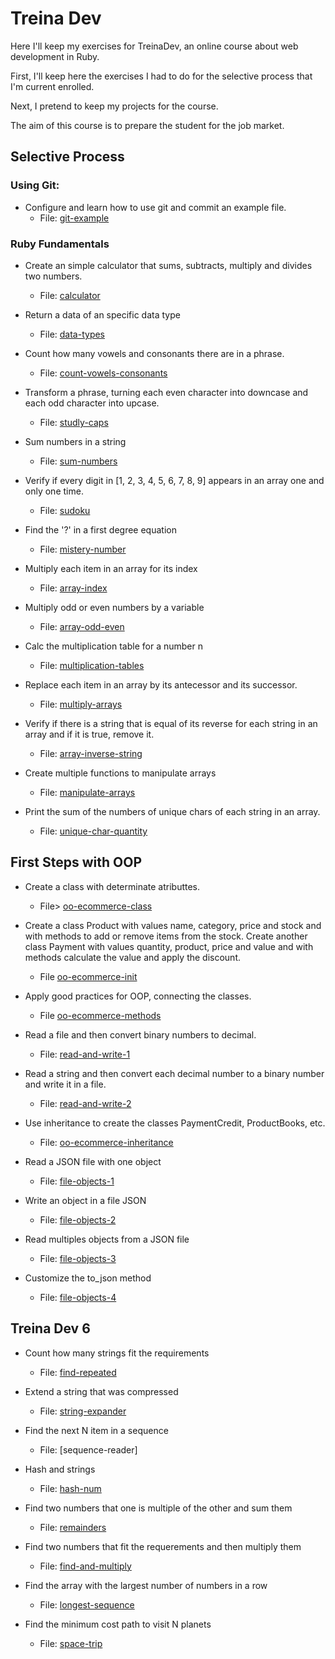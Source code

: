 # Treina Dev

Here I'll keep my exercises for TreinaDev, an online course about web development in Ruby.

First, I'll keep here the exercises I had to do for the selective process that I'm current enrolled.

Next, I pretend to keep my projects for the course.

The aim of this course is to prepare the student for the job market.

## Selective Process

### **Using Git**:  
* Configure and learn how to use git and commit an example file.
    * File: [git-example](git-example)

### **Ruby Fundamentals**
* Create an simple calculator that sums, subtracts, multiply and divides two numbers.
    * File: [calculator](calculator)

* Return a data of an specific data type
    * File: [data-types](data-types)

* Count how many vowels and consonants there are in a phrase.
    * File: [count-vowels-consonants](count-vowels-consonants)

* Transform a phrase, turning each even character into downcase and each odd character into upcase.
    * File: [studly-caps](studly-caps)

* Sum numbers in a string
    * File: [sum-numbers](sum-numbers)

* Verify if every digit in [1, 2, 3, 4, 5, 6, 7, 8, 9] appears in an array one and only one time.
    * File: [sudoku](sudoku)

* Find the '?' in a first degree equation
    * File: [mistery-number](mistery-number)

* Multiply each item in an array for its index
    * File: [array-index](array-index)

* Multiply odd or even numbers by a variable
    * File: [array-odd-even](array-odd-even)

* Calc the multiplication table for a number n
    * File: [multiplication-tables](multiplication-tables)

* Replace each item in an array by its antecessor and its successor.
    * File: [multiply-arrays](multiply-arrays)

* Verify if there is a string that is equal of its reverse for each string in an array and if it is true, remove it.
    * File: [array-inverse-string](array-inverse-string)

* Create multiple functions to manipulate arrays
    * File: [manipulate-arrays](manipulate-arrays)

* Print the sum of the numbers of unique chars of each string in an array.
    * File: [unique-char-quantity](unique-char-quantity)

## First Steps with OOP

* Create a class with determinate atributtes.
    * File> [oo-ecommerce-class](oo-ecommerce-class)

* Create a class Product with values name, category, price and stock and with methods to add or remove items from the stock. Create another class Payment with values quantity, product, price and value and with methods calculate the value and apply the discount.
    * File [oo-ecommerce-init](oo-ecommerce-init)

* Apply good practices for OOP, connecting the classes.
    * File [oo-ecommerce-methods](oo-ecommerce-methods)

* Read a file and then convert binary numbers to decimal.
    * File: [read-and-write-1](read-and-write-1)

* Read a string and then convert each decimal number to a binary number and write it in a file.
    * File: [read-and-write-2](read-and-write-2)

* Use inheritance to create the classes PaymentCredit, ProductBooks, etc.
    * File: [oo-ecommerce-inheritance](oo-ecommerce-inheritance)

* Read a JSON file with one object
    * File: [file-objects-1](file-objects-1)

* Write an object in a file JSON
    * File: [file-objects-2](file-objects-2)

* Read multiples objects from a JSON file
    * File: [file-objects-3](file-objects-3)

* Customize the to_json method
    * File: [file-objects-4](file-objects-4)

## Treina Dev 6

* Count how many strings fit the requirements
    * File: [find-repeated](find-repeated)

* Extend a string that was compressed
    * File: [string-expander](string-expander)

* Find the next N item in a sequence
    * File: [sequence-reader]

* Hash and strings
    * File: [hash-num](hash-num)

* Find two numbers that one is multiple of the other and sum them
    * File: [remainders](remainders)

* Find two numbers that fit the requerements and then multiply them
    * File: [find-and-multiply](remainders)

* Find the array with the largest number of numbers in a row
    * File: [longest-sequence](longest-sequence)

* Find the minimum cost path to visit N planets
    * File: [space-trip](space-trip)


